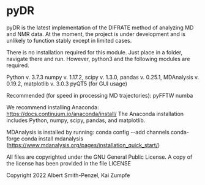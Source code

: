 # pyDR
pyDR is the latest implementation of the DIFRATE method of analyzing MD and NMR data. At the moment, the project is under development and is unlikely to function stably except in limited cases. 

There is no installation required for this module. Just place in a folder, navigate there and run. However, python3 and the following modules are required. 

Python v. 3.7.3
numpy v. 1.17.2,
scipy v. 1.3.0,
pandas v. 0.25.1,
MDAnalysis v. 0.19.2,
matplotlib v. 3.0.3
pyQT5  (for GUI usage)

Recommended (for speed in processing MD trajectories):
pyFFTW
numba

We recommend installing Anaconda: https://docs.continuum.io/anaconda/install/
The Anaconda installation includes Python, numpy, scipy, pandas, and matplotlib. 

MDAnalysis is installed by running:
conda config --add channels conda-forge
conda install mdanalysis
(https://www.mdanalysis.org/pages/installation_quick_start/)


All files are copyrighted under the GNU General Public License. A copy of the license has been provided in the file LICENSE


Copyright 2022 Albert Smith-Penzel, Kai Zumpfe